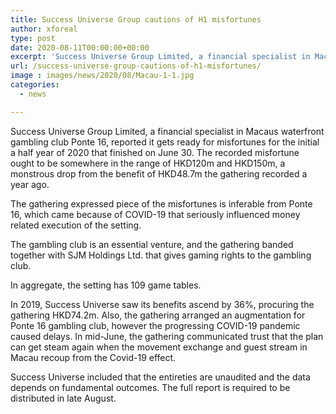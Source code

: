 ```yaml
---
title: Success Universe Group cautions of H1 misfortunes
author: xforeal 
type: post
date: 2020-08-11T00:00:00+00:00
excerpt: 'Success Universe Group Limited, a financial specialist in Macaus waterfront gambling club Ponte 16, reported it gets ready for misfortunes for the initial a half year of 2020 that finished on June 30 '
url: /success-universe-group-cautions-of-h1-misfortunes/
image : images/news/2020/08/Macau-1-1.jpg
categories:
  - news

---
```

Success Universe Group Limited, a financial specialist in Macaus waterfront gambling club Ponte 16, reported it gets ready for misfortunes for the initial a half year of 2020 that finished on June 30. The recorded misfortune ought to be somewhere in the range of HKD120m and HKD150m, a monstrous drop from the benefit of HKD48.7m the gathering recorded a year ago. 

The gathering expressed piece of the misfortunes is inferable from Ponte 16, which came because of COVID-19 that seriously influenced money related execution of the setting. 

The gambling club is an essential venture, and the gathering banded together with SJM Holdings Ltd. that gives gaming rights to the gambling club. 

In aggregate, the setting has 109 game tables. 

In 2019, Success Universe saw its benefits ascend by 36&percnt;, procuring the gathering HKD74.2m. Also, the gathering arranged an augmentation for Ponte 16 gambling club, however the progressing COVID-19 pandemic caused delays. In mid-June, the gathering communicated trust that the plan can get steam again when the movement exchange and guest stream in Macau recoup from the Covid-19 effect. 

Success Universe included that the entireties are unaudited and the data depends on fundamental outcomes. The full report is required to be distributed in late August.